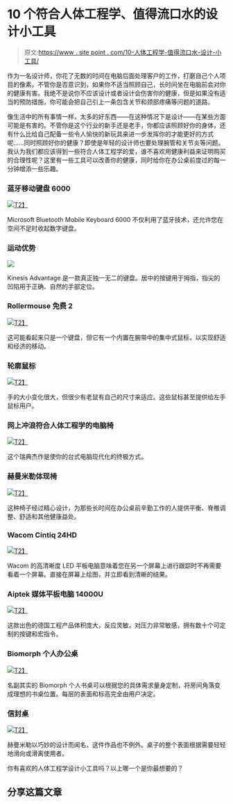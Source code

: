 # 10 个符合人体工程学、值得流口水的设计小工具

> 原文:[https://www . site point . com/10-人体工程学-值得流口水-设计-小工具/](https://www.sitepoint.com/10-ergonomic-drool-worthy-design-gadgets/)

作为一名设计师，你花了无数的时间在电脑后面处理客户的工作，打磨自己个人项目的像素。不管你是否意识到，如果你不适当照顾自己，长时间坐在电脑前会对你的健康有害。我绝不是说你不应该设计或者设计会伤害你的健康，但是如果没有适当的预防措施，你可能会把自己引上一条包含关节和颈部疼痛等问题的道路。

像生活中的所有事情一样，太多的好东西——在这种情况下是设计——在某些方面可能是有害的。不管你是这个行业的新手还是老手，你都应该照顾好你的身体，还有什么比给自己配备一些令人愉快的新玩具来进一步发挥你的才能更好的方式呢……同时照顾好你的健康？即使是年轻的设计师也要处理腕管和关节炎等问题。我认为我们都应该得到一些符合人体工程学的爱，谁不喜欢用健康利益来证明购买的合理性呢？这里有一些工具可以改善你的健康，同时给你在办公桌前度过的每一分钟增添一些乐趣。

### 蓝牙移动键盘 6000

[![](../Images/b51c9bea3b44e58ce9e6df0fd4f2b327.png)T2】](http://www.microsoft.com/en-us/news/press/2009/sep09/09-09bmk6000pr.aspx)

Microsoft Bluetooth Mobile Keyboard 6000 不仅利用了蓝牙技术，还允许您在空间不足时收起数字键盘。

### 运动优势

![](../Images/6ae1788a917969d50c0087bf8a033566.png)

Kinesis Advantage 是一款真正独一无二的键盘。居中的按键用于拇指，指尖的凹陷用于正确、自然的手部定位。

### Rollermouse 免费 2

[![](../Images/02fac863e5d868fc2d8ad78f8058634f.png)T2】](http://ergo.contour-design.com/products/rollermouse-pro2?gclid=CMujxq7J5rQCFQeynQodFzsANw)

这可能看起来只是一个键盘，但它有一个内置在腕带中的集中式鼠标，以实现舒适和经济的移动。

### 轮廓鼠标

[![](../Images/62f011f3af000a1f7a0a6b12fddf5d9c.png)T2】](http://ergo.contour-design.com/products/contour-mouse)

手的大小变化很大，但很少有老鼠有自己的尺寸来适应。这些鼠标甚至提供给左手鼠标用户。

### 网上冲浪符合人体工程学的电脑椅

[![](../Images/f10d2b56c134f9bbdf9b69b1bb61761f.png)T2】](http://www.gizmag.com/go/1193/)

这个瑞典杰作是使你的台式电脑现代化的终极方式。

### 赫曼米勒体现椅

[![](../Images/4f78d87ef5e03f350459df481f5ef694.png)T2】](http://www.vitalitywebb.com/HermanMiller/Embody.htm)

这种椅子经过精心设计，为那些长时间在办公桌前辛勤工作的人提供平衡、脊椎调整、舒适和其他健康益处。

### Wacom Cintiq 24HD

[![](../Images/1df0b847e53ae0ccee89cf8c42f61cd8.png)T2】](http://www.wacom.com/)

Wacom 的高清晰度 LED 平板电脑意味着您在另一个屏幕上进行跟踪时不再需要看着一个屏幕。直接在屏幕上绘图，并立即看到清晰的结果。

### Aiptek 媒体平板电脑 14000U

[![](../Images/38615e46e197eca3b649542756a90a5b.png)T2】](http://www.aiptekshop.com/uk/p_aiptek_product.aspx?i=203990)

这款出色的德国工程产品体积庞大，反应灵敏，对压力非常敏感，拥有数十个可定制的按键和宏指令。

### Biomorph 个人办公桌

[![](../Images/446c18ba6586000c54c7b1ccdd06a237.png)T2】](http://www.biomorphdesk.com/applications/home-office-furniture-desks/personal-series/personal)

名副其实的 Biomorph 个人书桌可以根据您的具体需求量身定制，将房间角落变成理想的书桌位置。每层的表面和标高完全由用户决定。

### 信封桌

[![](../Images/4d98056e0887f352de55c590e0faf89d.png)T2】](http://www.smartfurniture.com/products/Envelop-Desk.html?gclid=CMzH6Y3S5rQCFQUFnQodsR0ALg)

赫曼米勒以巧妙的设计而闻名，这件作品也不例外。桌子的整个表面根据需要轻轻地滑向或滑离使用者。

你有喜欢的人体工程学设计小工具吗？以上哪一个是你最想要的？

## 分享这篇文章